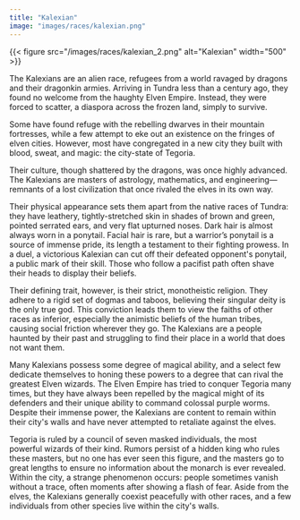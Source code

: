```yaml
---
title: "Kalexian"
image: "images/races/kalexian.png"
---
```

{{< figure src="/images/races/kalexian_2.png" alt="Kalexian" width="500" >}}

The Kalexians are an alien race, refugees from a world ravaged by dragons and their dragonkin armies. Arriving in Tundra less than a century ago, they found no welcome from the haughty Elven Empire. Instead, they were forced to scatter, a diaspora across the frozen land, simply to survive.

Some have found refuge with the rebelling dwarves in their mountain fortresses, while a few attempt to eke out an existence on the fringes of elven cities. However, most have congregated in a new city they built with blood, sweat, and magic: the city-state of Tegoria.

Their culture, though shattered by the dragons, was once highly advanced. The Kalexians are masters of astrology, mathematics, and engineering—remnants of a lost civilization that once rivaled the elves in its own way.

Their physical appearance sets them apart from the native races of Tundra: they have leathery, tightly-stretched skin in shades of brown and green, pointed serrated ears, and very flat upturned noses. Dark hair is almost always worn in a ponytail. Facial hair is rare, but a warrior’s ponytail is a source of immense pride, its length a testament to their fighting prowess. In a duel, a victorious Kalexian can cut off their defeated opponent's ponytail, a public mark of their skill. Those who follow a pacifist path often shave their heads to display their beliefs.

Their defining trait, however, is their strict, monotheistic religion. They adhere to a rigid set of dogmas and taboos, believing their singular deity is the only true god. This conviction leads them to view the faiths of other races as inferior, especially the animistic beliefs of the human tribes, causing social friction wherever they go. The Kalexians are a people haunted by their past and struggling to find their place in a world that does not want them.

Many Kalexians possess some degree of magical ability, and a select few dedicate themselves to honing these powers to a degree that can rival the greatest Elven wizards. The Elven Empire has tried to conquer Tegoria many times, but they have always been repelled by the magical might of its defenders and their unique ability to command colossal purple worms. Despite their immense power, the Kalexians are content to remain within their city's walls and have never attempted to retaliate against the elves.

Tegoria is ruled by a council of seven masked individuals, the most powerful wizards of their kind. Rumors persist of a hidden king who rules these masters, but no one has ever seen this figure, and the masters go to great lengths to ensure no information about the monarch is ever revealed. Within the city, a strange phenomenon occurs: people sometimes vanish without a trace, often moments after showing a flash of fear. Aside from the elves, the Kalexians generally coexist peacefully with other races, and a few individuals from other species live within the city's walls.